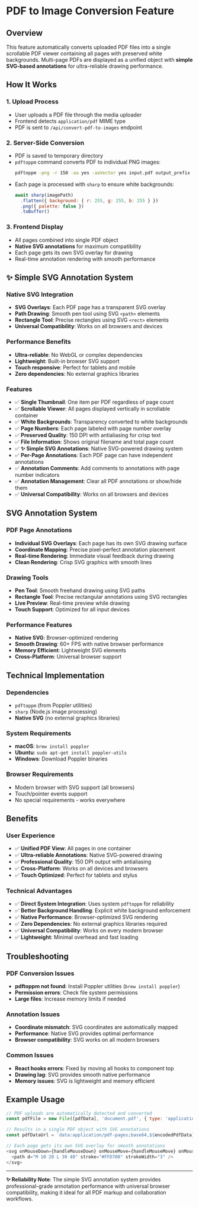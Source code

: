# PDF to Image Conversion Feature

## Overview

This feature automatically converts uploaded PDF files into a single scrollable PDF viewer containing all pages with preserved white backgrounds. Multi-page PDFs are displayed as a unified object with **simple SVG-based annotations** for ultra-reliable drawing performance.

## How It Works

### 1. **Upload Process**
- User uploads a PDF file through the media uploader
- Frontend detects `application/pdf` MIME type
- PDF is sent to `/api/convert-pdf-to-images` endpoint

### 2. **Server-Side Conversion**
- PDF is saved to temporary directory
- `pdftoppm` command converts PDF to individual PNG images:
  ```bash
  pdftoppm -png -r 150 -aa yes -aaVector yes input.pdf output_prefix
  ```
- Each page is processed with `sharp` to ensure white backgrounds:
  ```javascript
  await sharp(imagePath)
    .flatten({ background: { r: 255, g: 255, b: 255 } })
    .png({ palette: false })
    .toBuffer()
  ```

### 3. **Frontend Display**
- All pages combined into single PDF object
- **Native SVG annotations** for maximum compatibility
- Each page gets its own SVG overlay for drawing
- Real-time annotation rendering with smooth performance

## ✨ **Simple SVG Annotation System**

### **Native SVG Integration**
- **SVG Overlays**: Each PDF page has a transparent SVG overlay
- **Path Drawing**: Smooth pen tool using SVG `<path>` elements
- **Rectangle Tool**: Precise rectangles using SVG `<rect>` elements
- **Universal Compatibility**: Works on all browsers and devices

### **Performance Benefits**
- **Ultra-reliable**: No WebGL or complex dependencies
- **Lightweight**: Built-in browser SVG support
- **Touch responsive**: Perfect for tablets and mobile
- **Zero dependencies**: No external graphics libraries

### Features
- ✅ **Single Thumbnail**: One item per PDF regardless of page count
- ✅ **Scrollable Viewer**: All pages displayed vertically in scrollable container
- ✅ **White Backgrounds**: Transparency converted to white backgrounds
- ✅ **Page Numbers**: Each page labeled with page number overlay
- ✅ **Preserved Quality**: 150 DPI with antialiasing for crisp text
- ✅ **File Information**: Shows original filename and total page count
- ✅ **✨ Simple SVG Annotations**: Native SVG-powered drawing system
- ✅ **Per-Page Annotations**: Each PDF page can have independent annotations
- ✅ **Annotation Comments**: Add comments to annotations with page number indicators
- ✅ **Annotation Management**: Clear all PDF annotations or show/hide them
- ✅ **Universal Compatibility**: Works on all browsers and devices

## SVG Annotation System

### **PDF Page Annotations**
- **Individual SVG Overlays**: Each page has its own SVG drawing surface
- **Coordinate Mapping**: Precise pixel-perfect annotation placement
- **Real-time Rendering**: Immediate visual feedback during drawing
- **Clean Rendering**: Crisp SVG graphics with smooth lines

### **Drawing Tools**
- **Pen Tool**: Smooth freehand drawing using SVG paths
- **Rectangle Tool**: Precise rectangular annotations using SVG rectangles
- **Live Preview**: Real-time preview while drawing
- **Touch Support**: Optimized for all input devices

### **Performance Features**
- **Native SVG**: Browser-optimized rendering
- **Smooth Drawing**: 60+ FPS with native browser performance
- **Memory Efficient**: Lightweight SVG elements
- **Cross-Platform**: Universal browser support

## Technical Implementation

### **Dependencies**
- `pdftoppm` (from Poppler utilities)
- `sharp` (Node.js image processing)
- **Native SVG** (no external graphics libraries)

### **System Requirements**
- **macOS**: `brew install poppler`
- **Ubuntu**: `sudo apt-get install poppler-utils`
- **Windows**: Download Poppler binaries

### **Browser Requirements**
- Modern browser with SVG support (all browsers)
- Touch/pointer events support
- No special requirements - works everywhere

## Benefits

### **User Experience**
- ✅ **Unified PDF View**: All pages in one container
- ✅ **Ultra-reliable Annotations**: Native SVG-powered drawing
- ✅ **Professional Quality**: 150 DPI output with antialiasing
- ✅ **Cross-Platform**: Works on all devices and browsers
- ✅ **Touch Optimized**: Perfect for tablets and stylus

### **Technical Advantages**
- ✅ **Direct System Integration**: Uses system `pdftoppm` for reliability
- ✅ **Better Background Handling**: Explicit white background enforcement
- ✅ **Native Performance**: Browser-optimized SVG rendering
- ✅ **Zero Dependencies**: No external graphics libraries required
- ✅ **Universal Compatibility**: Works on every modern browser
- ✅ **Lightweight**: Minimal overhead and fast loading

## Troubleshooting

### **PDF Conversion Issues**
- **pdftoppm not found**: Install Poppler utilities (`brew install poppler`)
- **Permission errors**: Check file system permissions
- **Large files**: Increase memory limits if needed

### **Annotation Issues**
- **Coordinate mismatch**: SVG coordinates are automatically mapped
- **Performance**: Native SVG provides optimal performance
- **Browser compatibility**: SVG works on all modern browsers

### **Common Issues**
- **React hooks errors**: Fixed by moving all hooks to component top
- **Drawing lag**: SVG provides smooth native performance
- **Memory issues**: SVG is lightweight and memory efficient

## Example Usage

```javascript
// PDF uploads are automatically detected and converted
const pdfFile = new File([pdfData], 'document.pdf', { type: 'application/pdf' });

// Results in a single PDF object with SVG annotations
const pdfDataUrl = `data:application/pdf-pages;base64,${encodedPdfData}`;

// Each page gets its own SVG overlay for smooth annotations
<svg onMouseDown={handleMouseDown} onMouseMove={handleMouseMove} onMouseUp={handleMouseUp}>
  <path d="M 10 20 L 30 40" stroke="#FFD700" strokeWidth="3" />
</svg>
```

---

**✨ Reliability Note**: The simple SVG annotation system provides professional-grade annotation performance with universal browser compatibility, making it ideal for all PDF markup and collaboration workflows. 
